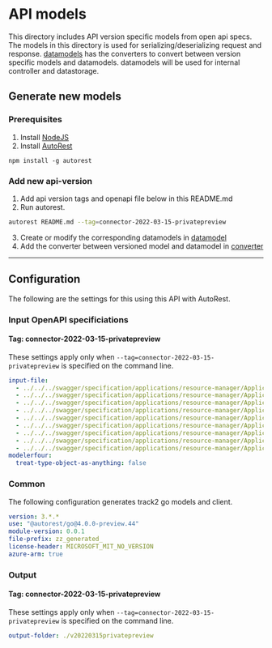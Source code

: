 # API models

This directory includes API version specific models from open api specs. The models in this directory is used for serializing/deserializing request and response. [datamodels](../datamodel/) has the converters to convert between version specific models and datamodels. datamodels will be used for internal controller and datastorage.

## Generate new models
### Prerequisites
1. Install [NodeJS](https://nodejs.org/)
2. Install [AutoRest](http://aka.ms/autorest)
```
npm install -g autorest
```

### Add new api-version

1. Add api version tags and openapi file below in this README.md
2. Run autorest.
```bash
autorest README.md --tag=connector-2022-03-15-privatepreview
```
3. Create or modify the corresponding datamodels in [datamodel](../datamodel/)
4. Add the converter between versioned model and datamodel in [converter](../datamodel/converter/)

---

## Configuration

The following are the settings for this using this API with AutoRest.

### Input OpenAPI specificiations

#### Tag: connector-2022-03-15-privatepreview

These settings apply only when `--tag=connector-2022-03-15-privatepreview` is specified on the command line.

```yaml $(tag) == 'connector-2022-03-15-privatepreview'
input-file:
  - ../../../swagger/specification/applications/resource-manager/Applications.Link/preview/2022-03-15-privatepreview/mongoDatabases.json
  - ../../../swagger/specification/applications/resource-manager/Applications.Link/preview/2022-03-15-privatepreview/rabbitMQMessageQueues.json
  - ../../../swagger/specification/applications/resource-manager/Applications.Link/preview/2022-03-15-privatepreview/daprSecretStores.json
  - ../../../swagger/specification/applications/resource-manager/Applications.Link/preview/2022-03-15-privatepreview/sqlDatabases.json
  - ../../../swagger/specification/applications/resource-manager/Applications.Link/preview/2022-03-15-privatepreview/redisCaches.json
  - ../../../swagger/specification/applications/resource-manager/Applications.Link/preview/2022-03-15-privatepreview/daprPubSubBrokers.json
  - ../../../swagger/specification/applications/resource-manager/Applications.Link/preview/2022-03-15-privatepreview/daprInvokeHttpRoutes.json
  - ../../../swagger/specification/applications/resource-manager/Applications.Link/preview/2022-03-15-privatepreview/daprStateStores.json
  - ../../../swagger/specification/applications/resource-manager/Applications.Link/preview/2022-03-15-privatepreview/extenders.json
modelerfour: 
  treat-type-object-as-anything: false
```

### Common

The following configuration generates track2 go models and client.

```yaml $(tag) != ''
version: 3.*.*
use: "@autorest/go@4.0.0-preview.44"
module-version: 0.0.1
file-prefix: zz_generated_
license-header: MICROSOFT_MIT_NO_VERSION
azure-arm: true
```

### Output

#### Tag: connector-2022-03-15-privatepreview

These settings apply only when `--tag=connector-2022-03-15-privatepreview` is specified on the command line.

```yaml $(tag) == 'connector-2022-03-15-privatepreview'
output-folder: ./v20220315privatepreview
```
